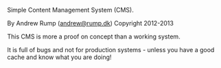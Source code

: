 Simple Content Management System (CMS).

By Andrew Rump (andrew@rump.dk) Copyright 2012-2013

This CMS is more a proof on concept than a working system.

It is full of bugs and not for production systems -
unless you have a good cache and know what you are doing!
